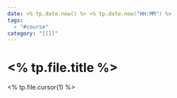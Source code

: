 ```yaml
---
date: <% tp.date.now() %> <% tp.date.now("HH:MM") %>
tags:
  - "#course"
category: "[[]]"
---
```

# <% tp.file.title %>
<% tp.file.cursor(1) %>